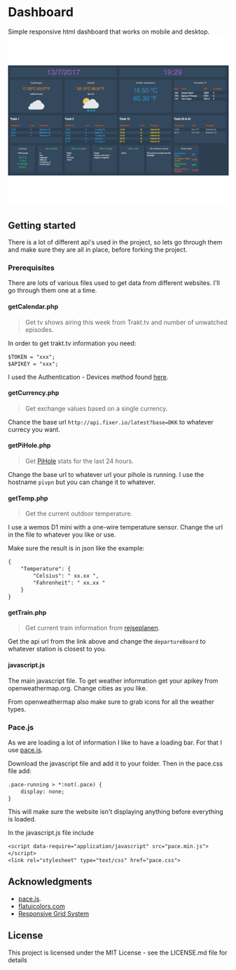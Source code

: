# Dashboard

Simple responsive html dashboard that works on mobile and desktop. 
![](dashboard.png)

## Getting started

There is a lot of different api's used in the project, so lets go through them and make sure they are all in place, before forking the project. 

### Prerequisites

There are lots of various files used to get data from different websites. I'll go through them one at a time. 

#### getCalendar.php

> Get tv shows airing this week from Trakt.tv and number of unwatched episodes.

In order to get trakt.tv information you need: 
	
    $TOKEN = "xxx";
	$APIKEY = "xxx";

I used the Authentication - Devices method found [here](http://docs.trakt.apiary.io/#reference/authentication-devices).

#### getCurrency.php

> Get exchange values based on a single currency. 

Chance the base url ``http://api.fixer.io/latest?base=DKK`` to whatever currecy you want. 

#### getPiHole.php

> Get [PiHole](https://pi-hole.net) stats for the last 24 hours. 

Change the base url to whatever url your pihole is running. I use the hostname ``pivpn`` but you can change it to whatever.

#### getTemp.php

> Get the current outdoor temperature. 

I use a wemos D1 mini with a one-wire temperature sensor. Change the url in the file to whatever you like or use. 

Make sure the result is in json like the example:

	{
    	"Temperature": { 
        	"Celsius": " xx.xx ", 
            "Fahrenheit": " xx.xx " 
        }
    }

#### getTrain.php

> Get current train information from [rejseplanen](http://labs.rejseplanen.dk/labs/api/).

Get the api url from the link above and change the ``departureBoard`` to whatever station is closest to you. 

#### javascript.js

The main javascript file. To get weather information get your apikey from openweathermap.org. Change cities as you like. 

From openweathermap also make sure to grab icons for all the weather types. 

### Pace.js

As we are loading a lot of information I like to have a loading bar. For that I use [pace.js](http://github.hubspot.com/pace/docs/welcome/). 

Download the javascript file and add it to your folder. Then in the pace.css file add:

	.pace-running > *:not(.pace) {
    	display: none;
    }
    
This will make sure the website isn't displaying anything before everything is loaded. 

In the javascript.js file include 

	<script data-require="application/javascript" src="pace.min.js"></script>
	<link rel="stylesheet" type="text/css" href="pace.css">
    
## Acknowledgments

- [pace.js](http://github.hubspot.com/pace/docs/welcome/).
- [flatuicolors.com](https://flatuicolors.com)
- [Responsive Grid System](http://www.responsivegridsystem.com)

## License

This project is licensed under the MIT License - see the LICENSE.md file for details
